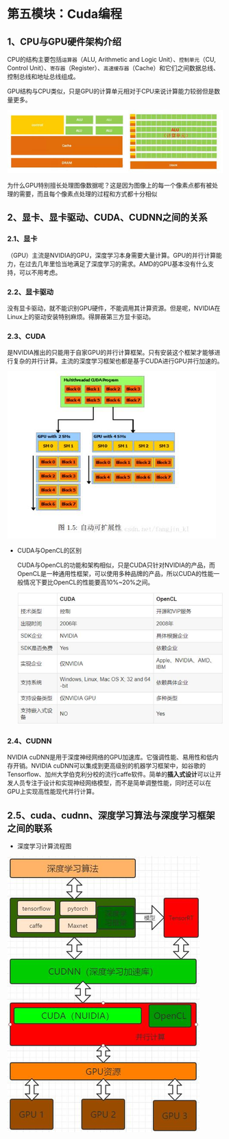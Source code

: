 # 第五模块：Cuda编程

## 1、CPU与GPU硬件架构介绍

CPU的结构主要包括`运算器`（ALU, Arithmetic and Logic Unit）、`控制单元`（CU, Control Unit）、`寄存器`（Register）、`高速缓存器`（Cache）和它们之间数据总线、控制总线和地址总线组成。

GPU结构与CPU类似，只是GPU的计算单元相对于CPU来说计算能力较弱但是数量更多。

![](/Image/专业技能/CUDA/CPU与GPU硬件结构对比.jpg)

为什么GPU特别擅长处理图像数据呢？这是因为图像上的每一个像素点都有被处理的需要，而且每个像素点处理的过程和方式都十分相似

## 2、显卡、显卡驱动、CUDA、CUDNN之间的关系

### 2.1、显卡

（GPU）主流是NVIDIA的GPU，深度学习本身需要大量计算。GPU的并行计算能力，在过去几年里恰当地满足了深度学习的需求。AMD的GPU基本没有什么支持，可以不用考虑。

### 2.2、显卡驱动

没有显卡驱动，就不能识别GPU硬件，不能调用其计算资源。但是呢，NVIDIA在Linux上的驱动安装特别麻烦。得屏蔽第三方显卡驱动。

### 2.3、**CUDA**

是NVIDIA推出的只能用于自家GPU的并行计算框架。只有安装这个框架才能够进行复杂的并行计算。主流的深度学习框架也都是基于CUDA进行GPU并行加速的。

![](/Image/专业技能/CUDA/cuda自动可扩展性.jpg)

* CUDA与OpenCL的区别

  CUDA与OpenCL的功能和架构相似，只是CUDA只针对NVIDIA的产品，而OpenCL是一种通用性框架，可以使用多种品牌的产品，所以CUDA的性能一般情况下要比OpenCL的性能要高10%~20%之间。

  ![](/Image/专业技能/CUDA/CUDA与OpenCL对比图.jpg)

### 2.4、CUDNN

NVIDIA cuDNN是用于深度神经网络的GPU加速库。它强调性能、易用性和低内存开销。NVIDIA cuDNN可以集成到更高级别的机器学习框架中，如谷歌的Tensorflow、加州大学伯克利分校的流行caffe软件。简单的**插入式设计**可以让开发人员专注于设计和实现神经网络模型，而不是简单调整性能，同时还可以在GPU上实现高性能现代并行计算。

## 2.5、cuda、cudnn、深度学习算法与深度学习框架之间的联系

* 深度学习计算流程图

![](/Image/专业技能/CUDA/CUDA编程结构.jpg)                                                                                                                              


